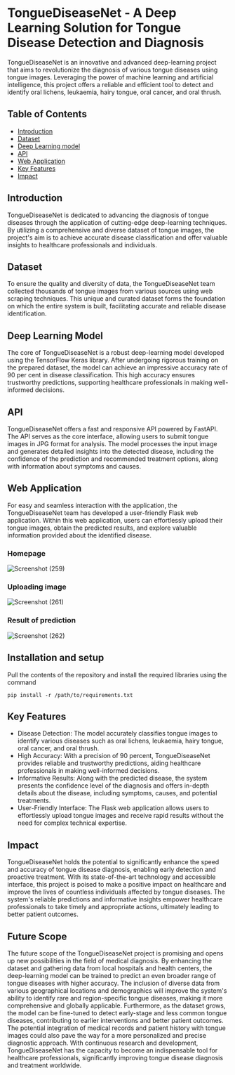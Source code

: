 # TongueDiseaseNet - A Deep Learning Solution for Tongue Disease Detection and Diagnosis
TongueDiseaseNet is an innovative and advanced deep-learning project that aims to revolutionize the diagnosis of various tongue diseases using tongue images. Leveraging the power of machine learning and artificial intelligence, this project offers a reliable and efficient tool to detect and identify oral lichens, leukaemia, hairy tongue, oral cancer, and oral thrush.

## Table of Contents
* [Introduction](/blob/main/README.md#introduction)
* [Dataset](/blob/main/README.md#dataset)
* [Deep Learning model](/blob/main/README.md#deep-learning-model)
* [API](/blob/main/README.md#api)
* [Web Application](/blob/main/README.md#web-application)
* [Key Features](/blob/main/README.md#key-features)
* [Impact](/blob/main/README.md#impact)

## Introduction
TongueDiseaseNet is dedicated to advancing the diagnosis of tongue diseases through the application of cutting-edge deep-learning techniques. By utilizing a comprehensive and diverse dataset of tongue images, the project's aim is to achieve accurate disease classification and offer valuable insights to healthcare professionals and individuals.

## Dataset
To ensure the quality and diversity of data, the TongueDiseaseNet team collected thousands of tongue images from various sources using web scraping techniques. This unique and curated dataset forms the foundation on which the entire system is built, facilitating accurate and reliable disease identification.

## Deep Learning Model
The core of TongueDiseaseNet is a robust deep-learning model developed using the TensorFlow Keras library. After undergoing rigorous training on the prepared dataset, the model can achieve an impressive accuracy rate of 90 per cent in disease classification. This high accuracy ensures trustworthy predictions, supporting healthcare professionals in making well-informed decisions.

## API
TongueDiseaseNet offers a fast and responsive API powered by FastAPI. The API serves as the core interface, allowing users to submit tongue images in JPG format for analysis. The model processes the input image and generates detailed insights into the detected disease, including the confidence of the prediction and recommended treatment options, along with information about symptoms and causes.

## Web Application
For easy and seamless interaction with the application, the TongueDiseaseNet team has developed a user-friendly Flask web application. Within this web application, users can effortlessly upload their tongue images, obtain the predicted results, and explore valuable information provided about the identified disease.

### Homepage

![Screenshot (259)](https://github.com/shivangis22/tonguedetection/assets/71970506/9131b358-7c28-4097-a4ea-31bde86c0289)

### Uploading image

![Screenshot (261)](https://github.com/shivangis22/tonguedetection/assets/71970506/9ef31c02-6627-4a3f-82e2-66284b63171f)

### Result of prediction

![Screenshot (262)](https://github.com/shivangis22/tonguedetection/assets/71970506/037d237c-3ab5-476e-8aad-9567bbf965e0)

## Installation and setup
Pull the contents of the repository and install the required libraries using the command 
```
pip install -r /path/to/requirements.txt
```

## Key Features
* Disease Detection: The model accurately classifies tongue images to identify various diseases such as oral lichens, leukaemia, hairy tongue, oral cancer, and oral thrush.
* High Accuracy: With a precision of 90 percent, TongueDiseaseNet provides reliable and trustworthy predictions, aiding healthcare professionals in making well-informed decisions.
* Informative Results: Along with the predicted disease, the system presents the confidence level of the diagnosis and offers in-depth details about the disease, including symptoms, causes, and potential treatments.
* User-Friendly Interface: The Flask web application allows users to effortlessly upload tongue images and receive rapid results without the need for complex technical expertise.

## Impact
TongueDiseaseNet holds the potential to significantly enhance the speed and accuracy of tongue disease diagnosis, enabling early detection and proactive treatment. With its state-of-the-art technology and accessible interface, this project is poised to make a positive impact on healthcare and improve the lives of countless individuals affected by tongue diseases. The system's reliable predictions and informative insights empower healthcare professionals to take timely and appropriate actions, ultimately leading to better patient outcomes.

## Future Scope
The future scope of the TongueDiseaseNet project is promising and opens up new possibilities in the field of medical diagnosis. By enhancing the dataset and gathering data from local hospitals and health centers, the deep-learning model can be trained to predict an even broader range of tongue diseases with higher accuracy. The inclusion of diverse data from various geographical locations and demographics will improve the system's ability to identify rare and region-specific tongue diseases, making it more comprehensive and globally applicable. Furthermore, as the dataset grows, the model can be fine-tuned to detect early-stage and less common tongue diseases, contributing to earlier interventions and better patient outcomes. The potential integration of medical records and patient history with tongue images could also pave the way for a more personalized and precise diagnostic approach. With continuous research and development, TongueDiseaseNet has the capacity to become an indispensable tool for healthcare professionals, significantly improving tongue disease diagnosis and treatment worldwide.


